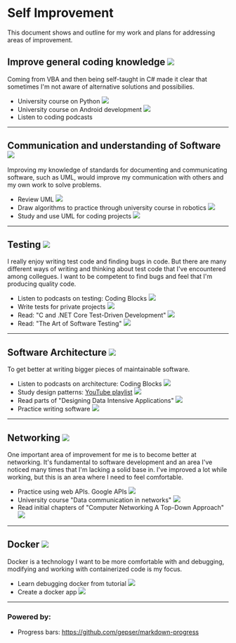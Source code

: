 
# Self Improvement

This document shows and outline for my work and plans for addressing areas of improvement.  


## Improve general coding knowledge  ![](https://geps.dev/progress/75)  

Coming from VBA and then being self-taught in C# made it clear that sometimes I'm not aware of alternative solutions and possibilies.

- University course on Python ![](https://geps.dev/progress/100)
- University course on Android development ![](https://geps.dev/progress/50) 
- Listen to coding podcasts 


***

## Communication and understanding of Software ![](https://geps.dev/progress/60)  

Improving my knowledge of standards for documenting and communicating software, such as UML, would improve my communication with others and my own work to solve problems.  

- Review UML ![](https://geps.dev/progress/100)  
- Draw algorithms to practice through university course in robotics ![](https://geps.dev/progress/100) 
- Study and use UML for coding projects ![](https://geps.dev/progress/40) 
  
***  
  
## Testing ![](https://geps.dev/progress/20)  

I really enjoy writing test code and finding bugs in code. But there are many different ways of writing and thinking about test code that I've encountered among collegues. I want to be competent to find bugs and feel that I'm producing quality code.  

- Listen to podcasts on testing: Coding Blocks ![](https://geps.dev/progress/100) 
- Write tests for private projects ![](https://geps.dev/progress/40) 
- Read: "C and .NET Core Test-Driven Development" ![](https://geps.dev/progress/20)  
- Read: "The Art of Software Testing" ![](https://geps.dev/progress/20)  

***

## Software Architecture ![](https://geps.dev/progress/30)

To get better at writing bigger pieces of maintainable software.  

- Listen to podcasts on architecture: Coding Blocks ![](https://geps.dev/progress/70)
- Study design patterns: [YouTube playlist](https://www.youtube.com/watch?v=v9ejT8FO-7I&list=PLrhzvIcii6GNjpARdnO4ueTUAVR9eMBpc&ab_channel=ChristopherOkhravi) ![](https://geps.dev/progress/50)  
- Read parts of "Designing Data Intensive Applications" ![](https://geps.dev/progress/10)
- Practice writing software ![](https://geps.dev/progress/25)  

***

## Networking  ![](https://geps.dev/progress/10)

One important area of improvement for me is to become better at networking. It's fundamental to software development and an area I've noticed many times that I'm lacking a solid base in. I've improved a lot while working, but this is an area where I need to feel comfortable.

- Practice using web APIs. Google APIs ![](https://geps.dev/progress/50)  
- University course "Data communication in networks" ![](https://geps.dev/progress/10)
- Read initial chapters of "Computer Networking A Top-Down Approach" ![](https://geps.dev/progress/10)

***

## Docker ![](https://geps.dev/progress/40)  

Docker is a technology I want to be more comfortable with and debugging, modifying and working with containerized code is my focus.

- Learn debugging docker from tutorial ![](https://geps.dev/progress/100)  
- Create a docker app ![](https://geps.dev/progress/0)

***

### Powered by:

- Progress bars: https://github.com/gepser/markdown-progress  
